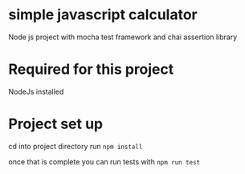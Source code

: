 # simple javascript calculator
Node js project with mocha test framework and chai assertion library

# Required for this project
NodeJs installed

# Project set up
cd into project directory run `npm install`

once that is complete you can run tests with `npm run test`
